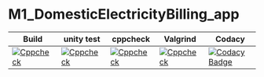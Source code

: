 # M1_DomesticElectricityBilling_app


   
|Build|unity test| cppcheck| Valgrind|Codacy|
--| --| --|--| --|
|[![Cppcheck](https://github.com/Nagendramalakalapalli/M1_ElectricityBilling_app/actions/workflows/cppcheck.yml/badge.svg)](https://github.com/Nagendramalakalapalli/M1_ElectricityBilling_app/actions/workflows/cppcheck.yml)|[![Cppcheck](https://github.com/Nagendramalakalapalli/M1_ElectricityBilling_app/actions/workflows/cppcheck.yml/badge.svg)](https://github.com/Nagendramalakalapalli/M1_ElectricityBilling_app/actions/workflows/cppcheck.yml)|[![Cppcheck](https://github.com/Nagendramalakalapalli/M1_ElectricityBilling_app/actions/workflows/cppcheck.yml/badge.svg)](https://github.com/Nagendramalakalapalli/M1_ElectricityBilling_app/actions/workflows/cppcheck.yml)| [![Cppcheck](https://github.com/Nagendramalakalapalli/M1_ElectricityBilling_app/actions/workflows/cppcheck.yml/badge.svg)](https://github.com/Nagendramalakalapalli/M1_ElectricityBilling_app/actions/workflows/cppcheck.yml)|[![Codacy Badge](https://app.codacy.com/project/badge/Grade/76e06ad548a24c02a6f34971fc08e60c)](https://www.codacy.com/gh/Nagendramalakalapalli/M1_ElectricityBilling_app/dashboard?utm_source=github.com&amp;utm_medium=referral&amp;utm_content=Nagendramalakalapalli/M1_ElectricityBilling_app&amp;utm_campaign=Badge_Grade)|
